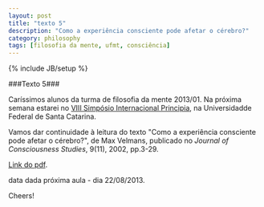 ```yaml
---
layout: post
title: "texto 5"
description: "Como a experiência consciente pode afetar o cérebro?"
category: philosophy
tags: [filosofia da mente, ufmt, consciência]
---
```

{% include JB/setup %} 



###Texto 5###

Caríssimos alunos da turma de filosofia da mente 2013/01. Na próxima semana estarei no [VIII Simpósio Internacional Principia](http://www.principia.ufsc.br/Programa.pdf), na Universidadde Federal de Santa Catarina.

Vamos dar continuidade à leitura do texto "Como a experiência consciente pode afetar o cérebro?", de Max Velmans, publicado no *Journal of Consciousness Studies*, 9(11), 2002, pp.3-29. 

[Link do pdf](https://dl.dropboxusercontent.com/u/5666518/afetar.doc). 

data dada próxima aula - dia 22/08/2013.


Cheers!
